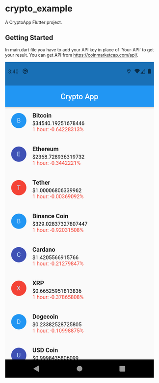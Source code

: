 # crypto_example

A CryptoApp Flutter project.

## Getting Started

In main.dart file you have to add your API key in place of 'Your-API' to get your result.
You can get API from https://coinmarketcap.com/api/.

![Image](image/Screenshot.png)
